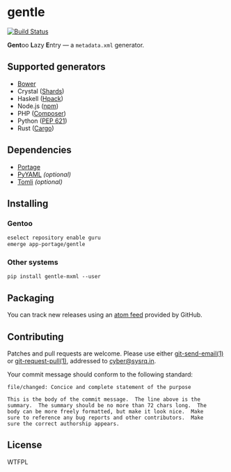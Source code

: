<!-- SPDX-FileCopyrightText: 2023 Anna <cyber@sysrq.in> -->
<!-- SPDX-License-Identifier: CC0-1.0 -->

gentle
======

[![Build Status](https://drone.tildegit.org/api/badges/CyberTaIlor/gentle/status.svg)](https://drone.tildegit.org/CyberTaIlor/gentle)

**Gent**oo **L**azy **E**ntry — a `metadata.xml` generator.


Supported generators
--------------------

* [Bower](https://github.com/bower/spec/blob/master/json.md)
* Crystal ([Shards](https://github.com/crystal-lang/shards/blob/master/docs/shard.yml.adoc))
* Haskell ([Hpack](https://github.com/sol/hpack/blob/main/README.md))
* Node.js ([npm](https://docs.npmjs.com/files/package.json/))
* PHP ([Composer](https://getcomposer.org/doc/04-schema.md))
* Python ([PEP 621](https://peps.python.org/pep-0621/))
* Rust ([Cargo](https://doc.rust-lang.org/cargo/reference/manifest.html))


Dependencies
------------

* [Portage](https://pypi.org/project/portage/)
* [PyYAML](https://pyyaml.org/) *(optional)*
* [Tomli](https://pypi.org/project/tomli/) *(optional)*


Installing
----------

### Gentoo

```sh
eselect repository enable guru
emerge app-portage/gentle
```

### Other systems

`pip install gentle-mxml --user`


Packaging
---------

You can track new releases using an [atom feed][atom] provided by GitHub.

[atom]: https://github.com/cybertailor/gentle/releases.atom


Contributing
------------

Patches and pull requests are welcome. Please use either [git-send-email(1)][1]
or [git-request-pull(1)][2], addressed to <cyber@sysrq.in>.

Your commit message should conform to the following standard:

```
file/changed: Concice and complete statement of the purpose

This is the body of the commit message.  The line above is the
summary.  The summary should be no more than 72 chars long.  The
body can be more freely formatted, but make it look nice.  Make
sure to reference any bug reports and other contributors.  Make
sure the correct authorship appears.
```

[1]: https://git-send-email.io/
[2]: https://git-scm.com/docs/git-request-pull


License
-------

WTFPL
